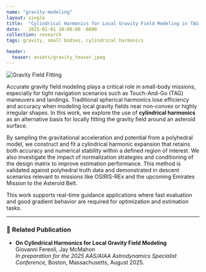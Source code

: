 ```yaml
---
name: "gravity-modeling"
layout: single
title:  "Cylindrical Harmonics for Local Gravity Field Modeling in TAG and Landing Scenarios"
date:   2025-01-01 10:00:00 -0600
collection: research
tags: gravity, small bodies, cylindrical harmonics

header:
  teaser: assets/gravity_teaser.jpeg
---
```


![Gravity Field Fitting](/assets/gravity_cylinders.jpg)

Accurate gravity field modeling plays a critical role in small-body missions, especially for tight navigation scenarios such as Touch-And-Go (TAG) maneuvers and landings. Traditional spherical harmonics lose efficiency and accuracy when modeling local gravity fields near non-convex or highly irregular shapes. In this work, we explore the use of **cylindrical harmonics** as an alternative basis for locally fitting the gravity field around an asteroid surface.

By sampling the gravitational acceleration and potential from a polyhedral model, we construct and fit a cylindrical harmonic expansion that retains both accuracy and numerical stability within a defined region of interest. We also investigate the impact of normalization strategies and conditioning of the design matrix to improve estimation performance. This method is validated against polyhedral truth data and demonstrated in descent scenarios relevant to missions like OSIRIS-REx and the upcoming Emirates Mission to the Asteroid Belt.

This work supports real-time guidance applications where fast evaluation and good gradient behavior are required for optimization and estimation tasks.

---

### 📝 Related Publication

- **On Cylindrical Harmonics for Local Gravity Field Modeling**  
  Giovanni Fereoli, Jay McMahon  
  *In preparation for the 2025 AAS/AIAA Astrodynamics Specialist Conference*, Boston, Massachusetts, August 2025.

